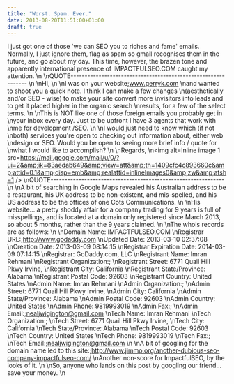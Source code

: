 ```yaml
---
title: "Worst. Spam. Ever."
date: 2013-08-20T11:51:00+01:00
draft: true
---
```


I just got one of those 'we can SEO you to riches and fame' emails. Normally, I just ignore them, flag as spam so gmail recognises them in the future, and go about my day. This time, however, the brazen tone and apparently international presence of IMPACTFULSEO.COM caught my attention.
\n
\nQUOTE--------------------------------------------------------------
\n
\nHi,
\n
\nI was on your website;<a href=http://www.gerryk.com/>www.gerryk.com</a>
\nand wanted to shoot you a quick note. I think I can make a few changes
\n(aesthetically and/or SEO - wise) to make your site convert more
\nvisitors into leads and to get it placed higher in the organic search
\nresults, for a few of the select terms.
\n
\nThis is NOT like one of those foreign emails you probably get in
\nyour inbox every day. Just to be upfront I have 3 agents that work with
\nme for development /SEO.
\n
\nI would just need to know which (if not
\nboth) services you're open to checking out information about, either web
\ndesign or SEO. Would you be open to seeing more brief info / quote for
\nwhat I would like to accomplish?
\n
\nRegards,
\n<img alt=Inline image 1 src=https://mail.google.com/mail/u/0/?ui=2&amp;ik=83aedab649&amp;view=att&amp;th=1409cfc4c893660c&amp;attid=0.1&amp;disp=emb&amp;realattid=inlineImages0&amp;zw&amp;atsh=1 />
\nQUOTE--------------------------------------------------------------
\n
\nA bit of searching in Google Maps revealed his Australian address to be a restaurant, his UK address to be non-existent, and mis-spelled, and his US address to be the offices of one Cots Communications.
\n
\nHis website... a pretty shoddy affair for a company trading for 9 years is full of misspellings, and is located at a domain only registered since March 2013, so about 5 months, rather than the 9 years claimed.
\n
\nThe whois records are as follows:
\n
\nDomain Name: IMPACTFULSEO.COM
\nRegistrar URL:;<a href=http://www.godaddy.com/>http://www.godaddy.com</a>
\nUpdated Date: 2013-03-10 02:37:08
\nCreation Date: 2013-03-09 08:14:15
\nRegistrar Expiration Date: 2014-03-09 07:14:15
\nRegistrar: GoDaddy.com, LLC
\nRegistrant Name: Imran Rehmani
\nRegistrant Organization:;
\nRegistrant Street: 6771 Quail Hill Pkwy Irvine,
\nRegistrant City: California
\nRegistrant State/Province: Alabama
\nRegistrant Postal Code: 92603
\nRegistrant Country: United States
\nAdmin Name: Imran Rehmani
\nAdmin Organization:;
\nAdmin Street: 6771 Quail Hill Pkwy Irvine,
\nAdmin City: California
\nAdmin State/Province: Alabama
\nAdmin Postal Code: 92603
\nAdmin Country: United States
\nAdmin Phone: 9819993019
\nAdmin Fax:;
\nAdmin Email:;<a href=mailto:nealjwigington@gmail.com>nealjwigington@gmail.com</a>
\nTech Name: Imran Rehmani
\nTech Organization:;
\nTech Street: 6771 Quail Hill Pkwy Irvine,
\nTech City: California
\nTech State/Province: Alabama
\nTech Postal Code: 92603
\nTech Country: United States
\nTech Phone: 9819993019
\nTech Fax:;
\nTech Email:;<a href=mailto:nealjwigington@gmail.com>nealjwigington@gmail.com</a>
\n
\nA bit of googling for the domain name led to this site:;<a href=http://www.jimmo.org/another-dubious-seo-company-impactfulseo-com/>http://www.jimmo.org/another-dubious-seo-company-impactfulseo-com/</a>
\nAnother non-score for ImpactfulSEO, by the looks of it.
\n
\nSo, anyone who lands on this post by googling our friend... save your money.
\n
